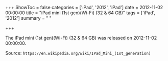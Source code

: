 +++
ShowToc = false
categories = ['iPad', '2012', 'iPad']
date = 2012-11-02 00:00:00
title = "iPad mini (1st gen)(Wi-Fi) (32 & 64 GB)"
tags = ['iPad', '2012']
summary = " "

+++

The iPad mini (1st gen)(Wi-Fi) (32 & 64 GB) was released on 2012-11-02 00:00:00.

Source: `https://en.wikipedia.org/wiki/IPad_Mini_(1st_generation)`
